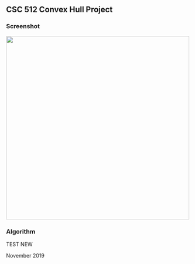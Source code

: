 ## CSC 512 Convex Hull Project 

### Screenshot

<img src="https://github.com/Mhz95/Project512/blob/master/screenshot.png" width="500">


### Algorithm


TEST NEW


November 2019